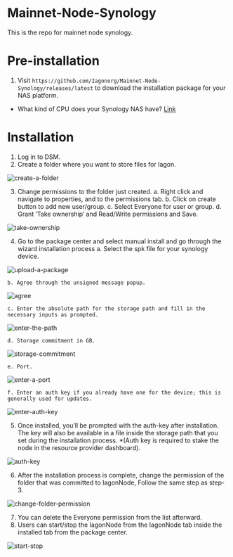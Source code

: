 # Mainnet-Node-Synology

This is the repo for mainnet node synology.

# Pre-installation

1. Visit `https://github.com/Iagonorg/Mainnet-Node-Synology/releases/latest` to download the installation package for your NAS platform.

* What kind of CPU does your Synology NAS have?
[Link](https://kb.synology.com/en-us/DSM/tutorial/What_kind_of_CPU_does_my_NAS_have)

# Installation

1. Log in to DSM.
2. Create a folder where you want to store files for Iagon.

![create-a-folder](./assets/step-1.png)

3. Change permissions to the folder just created.
    a. Right click and navigate to properties, and to the permissions tab.
    b. Click on create button to add new user/group.
    c. Select Everyone for user or group.
    d. Grant ‘Take ownership’ and Read/Write permissions and Save.

![take-ownership](./assets/step-2.png)

4. Go to the package center and select manual install and go through the wizard installation process
    a. Select the spk file for your synology device.

![upload-a-package](./assets/step-3.png)

    b. Agree through the unsigned message popup.

![agree](./assets/step-4.png)

    c. Enter the absolute path for the storage path and fill in the necessary inputs as prompted.

![enter-the-path](./assets/step-5.png)

    d. Storage commitment in GB.

![storage-commitment](./assets/step-6.png)

    e. Port.

![enter-a-port](./assets/step-7.png)

    f. Enter an auth key if you already have one for the device; this is generally used for updates.

![enter-auth-key](./assets/step-8.png)

5. Once installed, you’ll be prompted with the auth-key after installation. The key will also be available in a file inside the storage path that you set during the installation process. *(Auth key is required to stake the node in the resource provider dashboard).

![auth-key](./assets/step-9.png)

6. After the installation process is complete, change the permission of the folder that was committed to IagonNode, Follow the same step as step-3.

![change-folder-permission](./assets/step-10.png)

7. You can delete the Everyone permission from the list afterward.
8. Users can start/stop the IagonNode from the IagonNode tab inside the installed tab from the package center.

![start-stop](./assets/step-11.png)

